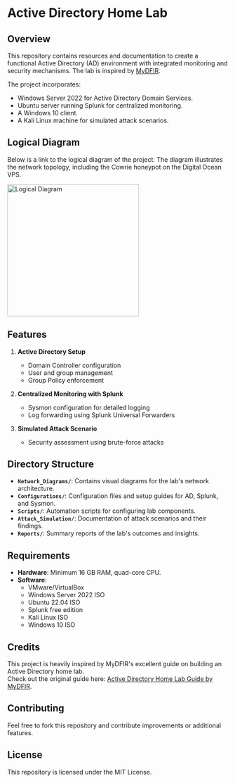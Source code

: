 # Active Directory Home Lab

## Overview

This repository contains resources and documentation to create a functional Active Directory (AD) environment with integrated monitoring and security mechanisms. The lab is inspired by [MyDFIR](https://www.youtube.com/watch?v=5OessbOgyEo).

The project incorporates:
- Windows Server 2022 for Active Directory Domain Services.
- Ubuntu server running Splunk for centralized monitoring.
- A Windows 10 client.
- A Kali Linux machine for simulated attack scenarios.

## Logical Diagram
Below is a link to the logical diagram of the project. The diagram illustrates the network topology, including the Cowrie honeypot on the Digital Ocean VPS.

<img src="./screenshots/logical_diagram.png" alt="Logical Diagram" width="300">

## Features
1. **Active Directory Setup**
   - Domain Controller configuration
   - User and group management
   - Group Policy enforcement

2. **Centralized Monitoring with Splunk**
   - Sysmon configuration for detailed logging
   - Log forwarding using Splunk Universal Forwarders

3. **Simulated Attack Scenario**
   - Security assessment using brute-force attacks

## Directory Structure
- **`Network_Diagrams/`**: Contains visual diagrams for the lab's network architecture.
- **`Configurations/`**: Configuration files and setup guides for AD, Splunk, and Sysmon.
- **`Scripts/`**: Automation scripts for configuring lab components.
- **`Attack_Simulation/`**: Documentation of attack scenarios and their findings.
- **`Reports/`**: Summary reports of the lab's outcomes and insights.

## Requirements
- **Hardware**: Minimum 16 GB RAM, quad-core CPU.
- **Software**:
  - VMware/VirtualBox
  - Windows Server 2022 ISO
  - Ubuntu 22.04 ISO
  - Splunk free edition
  - Kali Linux ISO
  - Windows 10 ISO

## Credits
This project is heavily inspired by MyDFIR's excellent guide on building an Active Directory home lab.  
Check out the original guide here: [Active Directory Home Lab Guide by MyDFIR](https://www.youtube.com/watch?v=5OessbOgyEo).

## Contributing
Feel free to fork this repository and contribute improvements or additional features.

## License
This repository is licensed under the MIT License.
